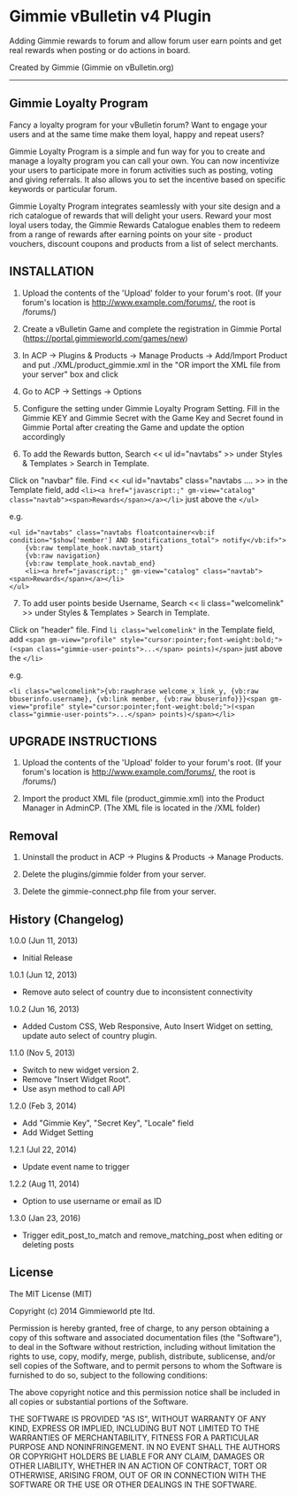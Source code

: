 # Gimmie vBulletin v4 Plugin

Adding Gimmie rewards to forum and allow forum user earn points and get real rewards when posting or do actions in board.


Created by Gimmie (Gimmie on vBulletin.org)

---------------------------------------------

Gimmie Loyalty Program
------------------------------
Fancy a loyalty program for your vBulletin forum? Want to engage your users and at the same time make them loyal, happy and repeat users?

Gimmie Loyalty Program is a simple and fun way for you to create and manage a loyalty program you can call your own. You can now incentivize your users to participate more in forum activities such as posting, voting and giving referrals.  It also allows you to set the incentive based on specific keywords or particular forum.

Gimmie Loyalty Program integrates seamlessly with your site design and a rich catalogue of rewards that will delight your users. Reward your most loyal users today,  the Gimmie Rewards Catalogue enables them to redeem from a range of rewards after earning points on your site - product vouchers, discount coupons and products from a list of select merchants.

INSTALLATION
-----------------------

1. Upload the contents of the 'Upload' folder to your forum's root.
  (If your forum's location is http://www.example.com/forums/, the root is /forums/)

2. Create a vBulletin Game and complete the registration in Gimmie Portal (https://portal.gimmieworld.com/games/new)

3. In ACP -> Plugins & Products -> Manage Products -> Add/Import Product and put
   ./XML/product_gimmie.xml
   in the "OR import the XML file from your server" box and click

4. Go to ACP -> Settings -> Options

5. Configure the setting under Gimmie Loyalty Program Setting. Fill in the Gimmie KEY and Gimmie Secret with the Game Key and Secret found in Gimmie Portal after creating the Game and update the option accordingly

6. To add the Rewards button, Search << ul id="navtabs" >> under Styles & Templates > Search in Template.

  Click on "navbar" file. Find << <ul id="navtabs" class="navtabs .... >> in the Template field,
  add `<li><a href="javascript:;" gm-view="catalog" class="navtab"><span>Rewards</span></a></li>` just above the `</ul>`

  e.g.
  ```
  <ul id="navtabs" class="navtabs floatcontainer<vb:if condition="$show['member'] AND $notifications_total"> notify</vb:if>">
      {vb:raw template_hook.navtab_start}
      {vb:raw navigation}
      {vb:raw template_hook.navtab_end}
      <li><a href="javascript:;" gm-view="catalog" class="navtab"><span>Rewards</span></a></li>
  </ul>
  ```
7. To add user points beside Username, Search << li class="welcomelink" >> under Styles & Templates > Search in Template.

  Click on "header" file. Find `li class="welcomelink"` in the Template field, add `<span gm-view="profile" style="cursor:pointer;font-weight:bold;">(<span class="gimmie-user-points">...</span> points)</span>` just above the `</li>`

  e.g.
  ```
  <li class="welcomelink">{vb:rawphrase welcome_x_link_y, {vb:raw bbuserinfo.username}, {vb:link member, {vb:raw bbuserinfo}}}<span gm-view="profile" style="cursor:pointer;font-weight:bold;">(<span class="gimmie-user-points">...</span> points)</span></li>
  ```

UPGRADE INSTRUCTIONS
----------------------------------------
1. Upload the contents of the 'Upload' folder to your forum's root.
   (If your forum's location is http://www.example.com/forums/, the root is /forums/)

2. Import the product XML file (product_gimmie.xml) into the Product Manager in AdminCP.
   (The XML file is located in the /XML folder)


Removal
----------------
1. Uninstall the product in ACP -> Plugins & Products -> Manage Products.

2. Delete the plugins/gimmie folder from your server.

3. Delete the gimmie-connect.php file from your server.



History (Changelog)
------------------------------
1.0.0 (Jun 11, 2013)
- Initial Release

1.0.1 (Jun 12, 2013)
- Remove auto select of country due to inconsistent connectivity

1.0.2 (Jun 16, 2013)
- Added Custom CSS, Web Responsive, Auto Insert Widget on setting, update auto select of country plugin.

1.1.0 (Nov 5, 2013)
- Switch to new widget version 2.
- Remove "Insert Widget Root".
- Use asyn method to call API

1.2.0 (Feb 3, 2014)
- Add "Gimmie Key", "Secret Key", "Locale" field
- Add Widget Setting

1.2.1 (Jul 22, 2014)
- Update event name to trigger

1.2.2 (Aug 11, 2014)
- Option to use username or email as ID

1.3.0 (Jan 23, 2016)
- Trigger edit_post_to_match and remove_matching_post when editing or deleting posts



License
------------------------------
The MIT License (MIT)

Copyright (c) 2014 Gimmieworld pte ltd.

Permission is hereby granted, free of charge, to any person obtaining a copy
of this software and associated documentation files (the "Software"), to deal
in the Software without restriction, including without limitation the rights
to use, copy, modify, merge, publish, distribute, sublicense, and/or sell
copies of the Software, and to permit persons to whom the Software is
furnished to do so, subject to the following conditions:

The above copyright notice and this permission notice shall be included in all
copies or substantial portions of the Software.

THE SOFTWARE IS PROVIDED "AS IS", WITHOUT WARRANTY OF ANY KIND, EXPRESS OR
IMPLIED, INCLUDING BUT NOT LIMITED TO THE WARRANTIES OF MERCHANTABILITY,
FITNESS FOR A PARTICULAR PURPOSE AND NONINFRINGEMENT. IN NO EVENT SHALL THE
AUTHORS OR COPYRIGHT HOLDERS BE LIABLE FOR ANY CLAIM, DAMAGES OR OTHER
LIABILITY, WHETHER IN AN ACTION OF CONTRACT, TORT OR OTHERWISE, ARISING FROM,
OUT OF OR IN CONNECTION WITH THE SOFTWARE OR THE USE OR OTHER DEALINGS IN THE
SOFTWARE.
